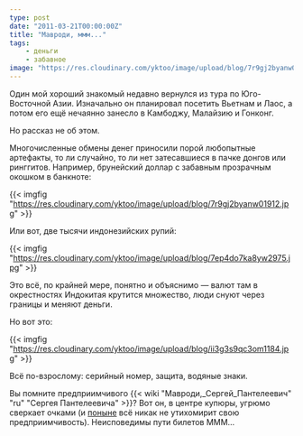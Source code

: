 ```yaml
---
type: post
date: "2011-03-21T00:00:00Z"
title: "Мавроди, ммм..."
tags:
    - деньги
    - забавное
image: "https://res.cloudinary.com/yktoo/image/upload/blog/7r9gj2byanw01912.jpg"
---
```


Один мой хороший знакомый недавно вернулся из тура по Юго-Восточной Азии. Изначально он планировал посетить Вьетнам и Лаос, а потом его ещё нечаянно занесло в Камбоджу, Малайзию и Гонконг.

Но рассказ не об этом.

Многочисленные обмены денег приносили порой любопытные артефакты, то ли случайно, то ли нет затесавшиеся в пачке донгов или ринггитов. Например, брунейский доллар с забавным прозрачным окошком в банкноте:

{{< imgfig "https://res.cloudinary.com/yktoo/image/upload/blog/7r9gj2byanw01912.jpg" >}}

<!--more-->

Или вот, две тысячи индонезийских рупий:

{{< imgfig "https://res.cloudinary.com/yktoo/image/upload/blog/7ep4do7ka8yw2975.jpg" >}}

Это всё, по крайней мере, понятно и объяснимо — валют там в окрестностях Индокитая крутится множество, люди снуют через границы и меняют деньги.

Но вот это:

{{< imgfig "https://res.cloudinary.com/yktoo/image/upload/blog/ii3g3s9qc3om1184.jpg" >}}

Всё по-взрослому: серийный номер, защита, водяные знаки.

Вы помните предприимчивого {{< wiki "Мавроди,_Сергей_Пантелеевич" "ru" "Сергея Пантелеевича" >}}? Вот он, в центре купюры, угрюмо сверкает очками (и [поныне](http://www.newsru.com/russia/21mar2011/mavrodi.html) всё никак не утихомирит свою предприимчивость). Неисповедимы пути билетов МММ…
